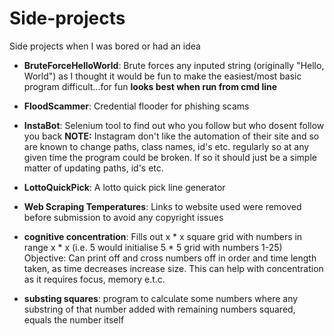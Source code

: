 # Side-projects
Side projects when I was bored or had an idea

* **BruteForceHelloWorld**:
Brute forces any inputed string (originally "Hello, World") as I thought it would be fun to make the easiest/most basic program difficult...for fun **looks best when run from cmd line**
* **FloodScammer**:
Credential flooder for phishing scams

* **InstaBot**:
Selenium tool to find out who you follow but who dosent follow you back **NOTE:** Instagram don't like the automation of their site and so are known to change paths, class names, id's etc. regularly so at any given time the program could be broken. If so it should just be a simple matter of updating paths, id's etc.

* **LottoQuickPick**:
A lotto quick pick line generator

* **Web Scraping Temperatures**: 
Links to website used were removed before submission to avoid any copyright issues

* **cognitive concentration**: 
Fills out x * x square grid with numbers in range x * x (i.e. 5 would initialise 5 * 5 grid with numbers 1-25) Objective: Can print off and cross numbers off in order and time length taken, as time decreases increase size. This can help with concentration as it requires focus, memory e.t.c.

* **substing squares**: 
program to calculate some numbers where any substring of that number added with remaining numbers squared, equals the number itself
